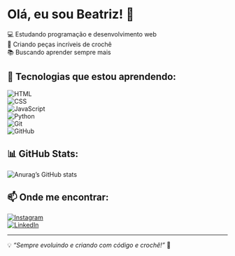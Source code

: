# Olá, eu sou Beatriz! 👋  

💻 Estudando programação e desenvolvimento web  
🧶 Criando peças incríveis de crochê  
📚 Buscando aprender sempre mais  

## 🚀 Tecnologias que estou aprendendo:  
![HTML](https://img.shields.io/badge/HTML5-E34F26?style=for-the-badge&logo=html5&logoColor=white)  
![CSS](https://img.shields.io/badge/CSS3-1572B6?style=for-the-badge&logo=css3&logoColor=white)  
![JavaScript](https://img.shields.io/badge/JavaScript-F7DF1E?style=for-the-badge&logo=javascript&logoColor=black)  
![Python](https://img.shields.io/badge/Python-3776AB?style=for-the-badge&logo=python&logoColor=white)  
![Git](https://img.shields.io/badge/Git-F05032?style=for-the-badge&logo=git&logoColor=white)  
![GitHub](https://img.shields.io/badge/GitHub-181717?style=for-the-badge&logo=github&logoColor=white)  

## 📊 GitHub Stats:  
![Anurag’s GitHub stats](https://github-readme-stats.vercel.app/api?username=seu_usuario&show_icons=true&theme=tokyonight)  

## 📫 Onde me encontrar:  
[![Instagram](https://img.shields.io/badge/-Instagram-E4405F?style=for-the-badge&logo=Instagram&logoColor=white)](https://instagram.com/seu_usuario)  
[![LinkedIn](https://img.shields.io/badge/-LinkedIn-0077B5?style=for-the-badge&logo=LinkedIn&logoColor=white)](https://linkedin.com/in/seu_usuario)  

---
  
💡 *“Sempre evoluindo e criando com código e crochê!”* 🚀  


    
    
